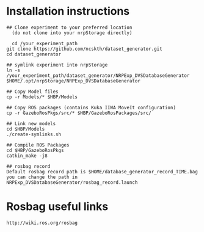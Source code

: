 # Installation instructions

    ## Clone experiment to your preferred location
      (do not clone into your nrpStorage directly)

	  cd /your_experiment_path
    git clone https://github.com/ncskth/dataset_generator.git
    cd dataset_generator

    ## symlink experiment into nrpStorage
    ln -s /your_experiment_path/dataset_generator/NRPExp_DVSDatabaseGenerator $HOME/.opt/nrpStorage/NRPExp_DVSDatabaseGenerator

    ## Copy Model files
    cp -r Models/* $HBP/Models

    ## Copy ROS packages (contains Kuka IIWA MoveIt configuration)
    cp -r GazeboRosPkgs/src/* $HBP/GazeboRosPackages/src/

    ## Link new models
    cd $HBP/Models
    ./create-symlinks.sh

    ## Compile ROS Packages
    cd $HBP/GazeboRosPkgs
    catkin_make -j8

    ## rosbag record
    Default rosbag record path is $HOME/database_generator_record_TIME.bag
    you can change the path in NRPExp_DVSDatabaseGenerator/rosbag_record.launch

# Rosbag useful links
    http://wiki.ros.org/rosbag
